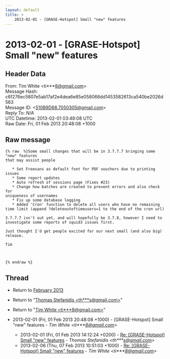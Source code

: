 ```yaml
---
layout: default
title: >
    2013-02-01 - [GRASE-Hotspot] Small "new" features
---
```


# 2013-02-01 - [GRASE-Hotspot] Small "new" features

## Header Data

From: Tim White \<ti***8@gmail.com\><br>
Message Hash: c6f276ec5807e5ab17af2e4dea6e85e058066dd1453582613ca540be2026d563<br>
Message ID: \<510B9D68.7050305@gmail.com\><br>
Reply To: _N/A_<br>
UTC Datetime: 2013-02-01 03:48:08 UTC<br>
Raw Date: Fri, 01 Feb 2013 20:48:08 +1000<br>

## Raw message

```
{% raw  %}Some small changes that will be in 3.7.7.7 bringing some "new" features 
that may assist people

   * Set Freesans as default font for PDF vouchers due to printing issues
   * Some report updates
   * Auto refresh of sessions page (Fixes #23)
   * Change how batches are created to prevent errors and also check for 
uniqueness of usernames
   * Fix up some database logging
   * Added 'Cron' function to delete all users who have no remaining 
time limit (append ?deleteoutoftimeusers=1 to the end of the cron url)

3.7.7.7 isn't out yet, and will hopefully be 3.7.8, however I need to 
investigate some reports of squid3 issues first.

Just thought I'd get people excited for our next small (and also big) 
release.

Tim



{% endraw %}
```

## Thread

+ Return to [February 2013](/archive/2013/02)

+ Return to "[Thomas Stefanidis <th***s<span>@</span>gmail.com>](/authors/th___s_at_gmail_com)"
+ Return to "[Tim White <ti***8<span>@</span>gmail.com>](/authors/ti___8_at_gmail_com)"

+ 2013-02-01 (Fri, 01 Feb 2013 20:48:08 +1000) - [GRASE-Hotspot] Small "new" features - _Tim White \<ti***8@gmail.com\>_
  + 2013-02-01 (Fri, 01 Feb 2013 14:12:24 +0200) - [Re: [GRASE-Hotspot] Small "new" features](/archive/2013/02/9ddd3b574c0994b5e5456da3e9c75b8a342b387fbaa54dbffe12dfbd55cb8505) - _Thomas Stefanidis \<th***s@gmail.com\>_
  + 2013-02-06 (Thu, 07 Feb 2013 10:51:03 +1000) - [Re: [GRASE-Hotspot] Small "new" features](/archive/2013/02/6fe0a86b8ac576801d6a9e1aee1cf076ebcd173810c5e6d0a3c59ce9cc8bb75c) - _Tim White \<ti***8@gmail.com\>_

